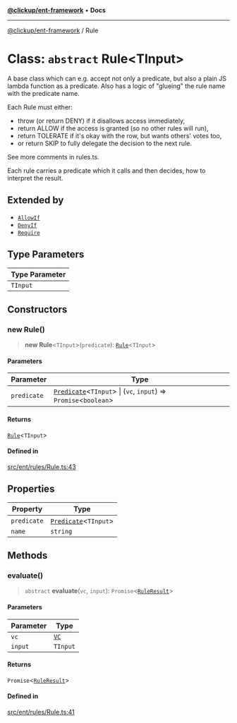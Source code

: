 [**@clickup/ent-framework**](../README.md) • **Docs**

***

[@clickup/ent-framework](../globals.md) / Rule

# Class: `abstract` Rule\<TInput\>

A base class which can e.g. accept not only a predicate, but also a plain JS
lambda function as a predicate. Also has a logic of "glueing" the rule name
with the predicate name.

Each Rule must either:
- throw (or return DENY) if it disallows access immediately,
- return ALLOW if the access is granted (so no other rules will run),
- return TOLERATE if it's okay with the row, but wants others' votes too,
- or return SKIP to fully delegate the decision to the next rule.

See more comments in rules.ts.

Each rule carries a predicate which it calls and then decides, how to
interpret the result.

## Extended by

- [`AllowIf`](AllowIf.md)
- [`DenyIf`](DenyIf.md)
- [`Require`](Require.md)

## Type Parameters

| Type Parameter |
| ------ |
| `TInput` |

## Constructors

### new Rule()

> **new Rule**\<`TInput`\>(`predicate`): [`Rule`](Rule.md)\<`TInput`\>

#### Parameters

| Parameter | Type |
| ------ | ------ |
| `predicate` | [`Predicate`](../interfaces/Predicate.md)\<`TInput`\> \| (`vc`, `input`) => `Promise`\<`boolean`\> |

#### Returns

[`Rule`](Rule.md)\<`TInput`\>

#### Defined in

[src/ent/rules/Rule.ts:43](https://github.com/clickup/ent-framework/blob/master/src/ent/rules/Rule.ts#L43)

## Properties

| Property | Type |
| ------ | ------ |
| `predicate` | [`Predicate`](../interfaces/Predicate.md)\<`TInput`\> |
| `name` | `string` |

## Methods

### evaluate()

> `abstract` **evaluate**(`vc`, `input`): `Promise`\<[`RuleResult`](../interfaces/RuleResult.md)\>

#### Parameters

| Parameter | Type |
| ------ | ------ |
| `vc` | [`VC`](VC.md) |
| `input` | `TInput` |

#### Returns

`Promise`\<[`RuleResult`](../interfaces/RuleResult.md)\>

#### Defined in

[src/ent/rules/Rule.ts:41](https://github.com/clickup/ent-framework/blob/master/src/ent/rules/Rule.ts#L41)
